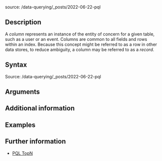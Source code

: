 source: /data-querying/_posts/2022-06-22-pql
## Description

A *column* represents an instance of the entity of concern for a given table, such as a user or an event. Columns are common to all fields and rows within an index. Because this concept might be referred to as a row in other data stores, to reduce ambiguity, a column may be referred to as a *record*.


## Syntax
Source: /data-querying/_posts/2022-06-22-pql

## Arguments


## Additional information

## Examples


## Further information

* [PQL TopN](/pql/pql-topn-ref.md)
